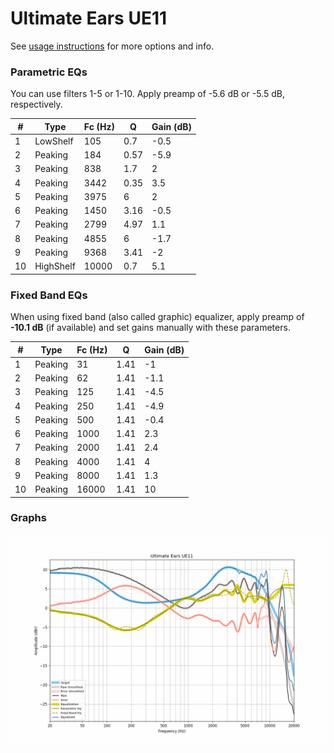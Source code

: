 # Ultimate Ears UE11
See [usage instructions](https://github.com/jaakkopasanen/AutoEq#usage) for more options and info.

### Parametric EQs
You can use filters 1-5 or 1-10. Apply preamp of -5.6 dB or -5.5 dB, respectively.

|   # | Type      |   Fc (Hz) |    Q |   Gain (dB) |
|-----|-----------|-----------|------|-------------|
|   1 | LowShelf  |       105 | 0.7  |        -0.5 |
|   2 | Peaking   |       184 | 0.57 |        -5.9 |
|   3 | Peaking   |       838 | 1.7  |         2   |
|   4 | Peaking   |      3442 | 0.35 |         3.5 |
|   5 | Peaking   |      3975 | 6    |         2   |
|   6 | Peaking   |      1450 | 3.16 |        -0.5 |
|   7 | Peaking   |      2799 | 4.97 |         1.1 |
|   8 | Peaking   |      4855 | 6    |        -1.7 |
|   9 | Peaking   |      9368 | 3.41 |        -2   |
|  10 | HighShelf |     10000 | 0.7  |         5.1 |

### Fixed Band EQs
When using fixed band (also called graphic) equalizer, apply preamp of **-10.1 dB** (if available) and set gains manually with these parameters.

|   # | Type    |   Fc (Hz) |    Q |   Gain (dB) |
|-----|---------|-----------|------|-------------|
|   1 | Peaking |        31 | 1.41 |        -1   |
|   2 | Peaking |        62 | 1.41 |        -1.1 |
|   3 | Peaking |       125 | 1.41 |        -4.5 |
|   4 | Peaking |       250 | 1.41 |        -4.9 |
|   5 | Peaking |       500 | 1.41 |        -0.4 |
|   6 | Peaking |      1000 | 1.41 |         2.3 |
|   7 | Peaking |      2000 | 1.41 |         2.4 |
|   8 | Peaking |      4000 | 1.41 |         4   |
|   9 | Peaking |      8000 | 1.41 |         1.3 |
|  10 | Peaking |     16000 | 1.41 |        10   |

### Graphs
![](./Ultimate%20Ears%20UE11.png)
